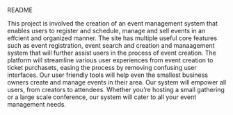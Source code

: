 README

This project is involved the creation of an event management system that enables users to register and schedule, manage and sell events in an effcient and organized manner.
The site has multiple useful core features such as event registration, event search and creation and manaagement system that will further assist users in the process of event creation.
 The platform will streamline various user experiences from event creation to ticket purchasets, easing the process by removing confusing user interfaces.
 Our user friendly tools will help even the smallest business owners create and manage events in their area. 
 Our system will empower all users, from creators to attendees.
 Whether you’re hosting a small gathering or a large scale conference, our system will cater to all your event management needs.
